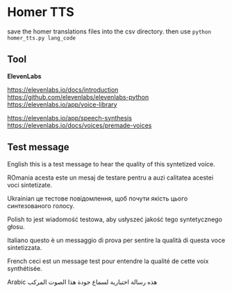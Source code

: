 # Homer TTS

save the homer translations files into the csv directory.
then use
`python homer_tts.py lang_code`

## Tool
**ElevenLabs**

https://elevenlabs.io/docs/introduction
https://github.com/elevenlabs/elevenlabs-python
https://elevenlabs.io/app/voice-library


https://elevenlabs.io/app/speech-synthesis
https://elevenlabs.io/docs/voices/premade-voices

## Test message

English
this is a test message to hear the quality of this syntetized voice.

ROmania
acesta este un mesaj de testare pentru a auzi calitatea acestei voci sintetizate.

Ukrainian
це тестове повідомлення, щоб почути якість цього синтезованого голосу.

Polish
to jest wiadomość testowa, aby usłyszeć jakość tego syntetycznego głosu.

Italiano
questo è un messaggio di prova per sentire la qualità di questa voce sintetizzata.

French
ceci est un message test pour entendre la qualité de cette voix synthétisée.

Arabic
هذه رسالة اختبارية لسماع جودة هذا الصوت المركب

